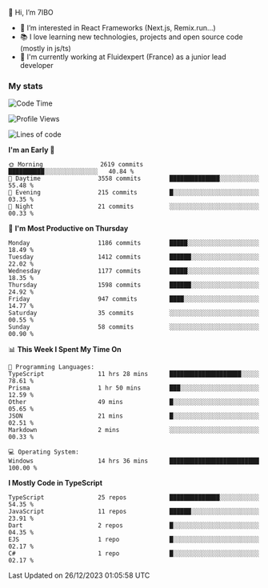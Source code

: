 👋 Hi, I’m 7IBO

- 👀 I’m interested in React Frameworks (Next.js, Remix.run...)
- 📚 I love learning new technologies, projects and open source code (mostly in js/ts)
- 💼 I'm currently working at Fluidexpert (France) as a junior lead developer

### My stats
<!--START_SECTION:waka-->
![Code Time](http://img.shields.io/badge/Code%20Time-387%20hrs%2041%20mins-blue)

![Profile Views](http://img.shields.io/badge/Profile%20Views-0-blue)

![Lines of code](https://img.shields.io/badge/From%20Hello%20World%20I%27ve%20Written-7.4%20million%20lines%20of%20code-blue)

**I'm an Early 🐤** 

```text
🌞 Morning                2619 commits        ██████████░░░░░░░░░░░░░░░   40.84 % 
🌆 Daytime                3558 commits        ██████████████░░░░░░░░░░░   55.48 % 
🌃 Evening                215 commits         █░░░░░░░░░░░░░░░░░░░░░░░░   03.35 % 
🌙 Night                  21 commits          ░░░░░░░░░░░░░░░░░░░░░░░░░   00.33 % 
```
📅 **I'm Most Productive on Thursday** 

```text
Monday                   1186 commits        █████░░░░░░░░░░░░░░░░░░░░   18.49 % 
Tuesday                  1412 commits        ██████░░░░░░░░░░░░░░░░░░░   22.02 % 
Wednesday                1177 commits        █████░░░░░░░░░░░░░░░░░░░░   18.35 % 
Thursday                 1598 commits        ██████░░░░░░░░░░░░░░░░░░░   24.92 % 
Friday                   947 commits         ████░░░░░░░░░░░░░░░░░░░░░   14.77 % 
Saturday                 35 commits          ░░░░░░░░░░░░░░░░░░░░░░░░░   00.55 % 
Sunday                   58 commits          ░░░░░░░░░░░░░░░░░░░░░░░░░   00.90 % 
```


📊 **This Week I Spent My Time On** 

```text
💬 Programming Languages: 
TypeScript               11 hrs 28 mins      ████████████████████░░░░░   78.61 % 
Prisma                   1 hr 50 mins        ███░░░░░░░░░░░░░░░░░░░░░░   12.59 % 
Other                    49 mins             █░░░░░░░░░░░░░░░░░░░░░░░░   05.65 % 
JSON                     21 mins             █░░░░░░░░░░░░░░░░░░░░░░░░   02.51 % 
Markdown                 2 mins              ░░░░░░░░░░░░░░░░░░░░░░░░░   00.33 % 

💻 Operating System: 
Windows                  14 hrs 36 mins      █████████████████████████   100.00 % 
```

**I Mostly Code in TypeScript** 

```text
TypeScript               25 repos            ██████████████░░░░░░░░░░░   54.35 % 
JavaScript               11 repos            ██████░░░░░░░░░░░░░░░░░░░   23.91 % 
Dart                     2 repos             █░░░░░░░░░░░░░░░░░░░░░░░░   04.35 % 
EJS                      1 repo              █░░░░░░░░░░░░░░░░░░░░░░░░   02.17 % 
C#                       1 repo              █░░░░░░░░░░░░░░░░░░░░░░░░   02.17 % 
```




 Last Updated on 26/12/2023 01:05:58 UTC
<!--END_SECTION:waka-->
